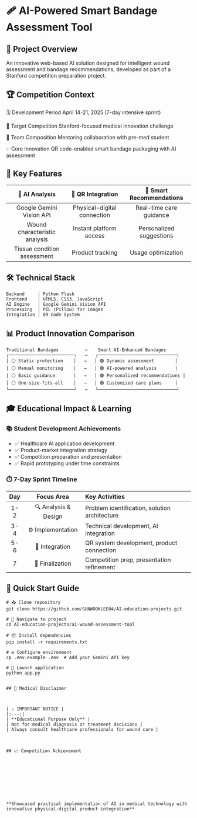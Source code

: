 # 🩹 AI-Powered Smart Bandage Assessment Tool


  
  
  




## 🎯 Project Overview
An innovative web-based AI solution designed for intelligent wound assessment and bandage recommendations, developed as part of a Stanford competition preparation project.

## 🏆 Competition Context



🗓️ Development Period
April 14-21, 2025 (7-day intensive sprint)


🎯 Target Competition
Stanford-focused medical innovation challenge


👥 Team Composition
Mentoring collaboration with pre-med student


💡 Core Innovation
QR code-enabled smart bandage packaging with AI assessment



## 🚀 Key Features



| 🤖 AI Analysis | 📱 QR Integration | 💊 Smart Recommendations |
|:---:|:---:|:---:|
| Google Gemini Vision API | Physical-digital connection | Real-time care guidance |
| Wound characteristic analysis | Instant platform access | Personalized suggestions |
| Tissue condition assessment | Product tracking | Usage optimization |



## 🛠 Technical Stack

```
Backend     │ Python Flask
Frontend    │ HTML5, CSS3, JavaScript  
AI Engine   │ Google Gemini Vision API
Processing  │ PIL (Pillow) for images
Integration │ QR Code System
```

## 📊 Product Innovation Comparison



```
Traditional Bandages          →    Smart AI-Enhanced Bandages
┌─────────────────────────┐   →   ┌──────────────────────────────┐
│ ⚪ Static protection    │   →   │ 🟢 Dynamic assessment        │
│ ⚪ Manual monitoring    │   →   │ 🟢 AI-powered analysis       │
│ ⚪ Basic guidance       │   →   │ 🟢 Personalized recommendations │
│ ⚪ One-size-fits-all    │   →   │ 🟢 Customized care plans     │
└─────────────────────────┘   →   └──────────────────────────────┘
```



## 🎓 Educational Impact & Learning

### 📚 Student Development Achievements
- ✅ Healthcare AI application development
- ✅ Product-market integration strategy  
- ✅ Competition preparation and presentation
- ✅ Rapid prototyping under time constraints

### ⏱️ 7-Day Sprint Timeline



| Day | Focus Area | Key Activities |
|:---:|:---:|:---|
| 1-2 | 🔍 Analysis & Design | Problem identification, solution architecture |
| 3-4 | ⚙️ Implementation | Technical development, AI integration |
| 5-6 | 🔗 Integration | QR system development, product connection |
| 7 | 🏁 Finalization | Competition prep, presentation refinement |



## 🔧 Quick Start Guide

```
# 📥 Clone repository
git clone https://github.com/SUNWOOKLEE04/AI-education-projects.git

# 📂 Navigate to project  
cd AI-education-projects/ai-wound-assessment-tool

# 📦 Install dependencies
pip install -r requirements.txt

# ⚙️ Configure environment
cp .env.example .env  # Add your Gemini API key

# 🚀 Launch application
python app.py


## 🏥 Medical Disclaimer



| ⚠️ IMPORTANT NOTICE |
|:---:|
| **Educational Purpose Only** |
| Not for medical diagnosis or treatment decisions |
| Always consult healthcare professionals for wound care |



## 📈 Competition Achievement


  
  
  
  
  


**Showcased practical implementation of AI in medical technology with innovative physical-digital product integration**
